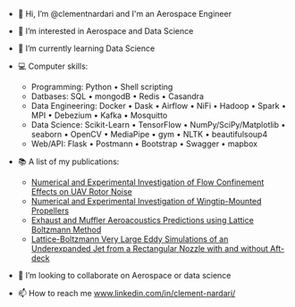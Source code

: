 - 👋 Hi, I’m @clementnardari and I'm an Aerospace Engineer
- 👀 I’m interested in Aerospace and Data Science
- 🌱 I’m currently learning Data Science
- 💻 Computer skills: 
    - Programming: Python • Shell scripting 
    - Datbases: SQL • mongodB • Redis • Casandra
    - Data Engineering:	Docker • Dask • Airflow • NiFi • Hadoop • Spark • MPI • Debezium • Kafka • Mosquitto
    - Data Science: Scikit-Learn • TensorFlow • NumPy/SciPy/Matplotlib • seaborn • OpenCV • MediaPipe • gym • NLTK • beautifulsoup4
    - Web/API: Flask • Postmann • Bootstrap • Swagger • mapbox

- 📚 A list of my publications:
    - [Numerical and Experimental Investigation of Flow Confinement Effects on UAV Rotor Noise](https://www.researchgate.net/publication/333196415_Numerical_and_Experimental_Investigation_of_Flow_Confinement_Effects_on_UAV_Rotor_Noise)
    - [Numerical and Experimental Investigation of Wingtip-Mounted Propellers](https://www.researchgate.net/publication/359797241_Numerical_and_Experimental_Investigation_of_Wingtip-Mounted_Propellers)
    - [Exhaust and Muffler Aeroacoustics Predictions using Lattice Boltzmann Method](https://www.researchgate.net/publication/324189399_Exhaust_and_Muffler_Aeroacoustics_Predictions_using_Lattice_Boltzmann_Method)
    - [Lattice-Boltzmann Very Large Eddy Simulations of an Underexpanded Jet from a Rectangular Nozzle with and without Aft-deck](https://www.researchgate.net/publication/335212581_Lattice-Boltzmann_Very_Large_Eddy_Simulations_of_an_Underexpanded_Jet_from_a_Rectangular_Nozzle_with_and_without_Aft-deck)
- 💞️ I’m looking to collaborate on Aerospace or data science
- 📫 How to reach me www.linkedin.com/in/clement-nardari/
<!---
clementnardari/clementnardari is a ✨ special ✨ repository because its `README.md` (this file) appears on your GitHub profile.
You can click the Preview link to take a look at your changes.
--->
